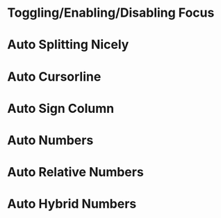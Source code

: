 # Toggling/Enabling/Disabling Focus


# Auto Splitting Nicely


# Auto Cursorline


# Auto Sign Column


# Auto Numbers


# Auto Relative Numbers


# Auto Hybrid Numbers

